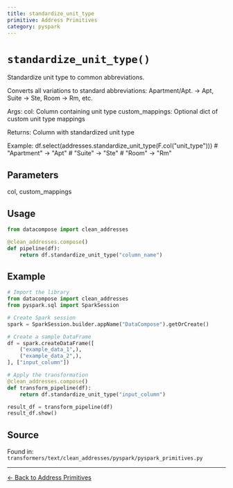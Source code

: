 ```yaml
---
title: standardize_unit_type
primitive: Address Primitives
category: pyspark
---
```


# `standardize_unit_type()`

Standardize unit type to common abbreviations.

Converts all variations to standard abbreviations:
Apartment/Apt. → Apt, Suite → Ste, Room → Rm, etc.

Args:
    col: Column containing unit type
    custom_mappings: Optional dict of custom unit type mappings

Returns:
    Column with standardized unit type

Example:
    df.select(addresses.standardize_unit_type(F.col("unit_type")))
    # "Apartment" -> "Apt"
    # "Suite" -> "Ste"
    # "Room" -> "Rm"

## Parameters

col, custom_mappings

## Usage

```python
from datacompose import clean_addresses

@clean_addresses.compose()
def pipeline(df):
    return df.standardize_unit_type("column_name")
```

## Example

```python
# Import the library
from datacompose import clean_addresses
from pyspark.sql import SparkSession

# Create Spark session
spark = SparkSession.builder.appName("DataCompose").getOrCreate()

# Create a sample DataFrame
df = spark.createDataFrame([
    ("example_data_1",),
    ("example_data_2",),
], ["input_column"])

# Apply the transformation
@clean_addresses.compose()
def transform_pipeline(df):
    return df.standardize_unit_type("input_column")

result_df = transform_pipeline(df)
result_df.show()
```

## Source

Found in: `transformers/text/clean_addresses/pyspark/pyspark_primitives.py`

---
[← Back to Address Primitives](/primitives/addresses)
